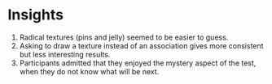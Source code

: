 # Insights

1. Radical textures (pins and jelly) seemed to be easier to guess.
2. Asking to draw a texture instead of an association gives more consistent but less interesting results.
3. Participants admitted that they enjoyed the mystery aspect of the test, when they do not know what will be next.